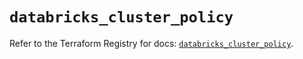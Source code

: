 # `databricks_cluster_policy`

Refer to the Terraform Registry for docs: [`databricks_cluster_policy`](https://registry.terraform.io/providers/databricks/databricks/1.88.0/docs/resources/cluster_policy).
